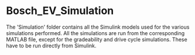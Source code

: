 # Bosch_EV_Simulation

The 'Simulation' folder contains all the Simulink models used for the various simulations performed. All the simulations are run from the corresponding MATLAB file, except for the gradeability and drive cycle simulations. These have to be run directly from Simulink.
